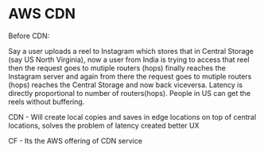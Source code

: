 # AWS CDN

Before CDN:

Say a user uploads a reel to Instagram which stores that in Central Storage (say US North Virginia), now a user from India is trying to access that reel then the request goes to mutiple routers (hops) finally reaches the Instagram server and again from there the request goes to mutiple routers (hops) reaches the Central Storage and now back viceversa. Latency is directly proportional to number of routers(hops). People in US can get the reels without buffering.

CDN - Will create local copies and saves in edge locations on top of central locations, solves the problem of latency created better UX

CF - Its the AWS offering of CDN service
